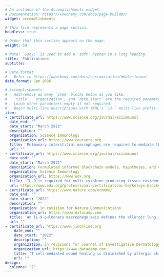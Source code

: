 ```yaml
---
# An instance of the Accomplishments widget.
# Documentation: https://wowchemy.com/docs/page-builder/
widget: accomplishments

# This file represents a page section.
headless: true

# Order that this section appears on the page.
weight: 50

# Note: `&shy;` is used to add a 'soft' hyphen in a long heading.
title: 'Publications'
subtitle:

# Date format
#   Refer to https://wowchemy.com/docs/customization/#date-format
date_format: Jan 2006

# Accomplishments.
#   Add/remove as many `item` blocks below as you like.
#   `title`, `organization`, and `date_start` are the required parameters.
#   Leave other parameters empty if not required.
#   Begin multi-line descriptions with YAML's `|2-` multi-line prefix.
item:
- certificate_url: https://www.science.org/journal/sciimmunol
  date_end: ""
  date_start: "March 2022"
  description: ""
  organization: Science Immunology
  organization_url: https://www.coursera.org
  title: 'Pulmonary interstitial macrophages are required to mediate the pro-tumorigenic effects of IL-9'
  url: ""
- certificate_url: https://www.science.org/journal/sciimmunol
  date_end: ""
  date_start: "March 2022"
  description: Formulated informed blockchain models, hypotheses, and use cases.
  organization: Science Immunology
  organization_url: https://www.edx.org
  title: 'IL-9 is required for multi-cytokine producing tissue-resident memory CD4+ T cell-dependent allergic airway recall responses'
  url: https://www.edx.org/professional-certificate/uc-berkeleyx-blockchain-fundamentals
- certificate_url: https://www.nature.com/ncomms/
  date_end: ""
  date_start: "2022"
  description: ""
  organization: in revision for Nature Communications
  organization_url: https://www.datacamp.com
  title: 'An IL-9-pulmonary macrophage axis defines the allergic lung inflammatory environment'
  url: ""
- certificate_url: https://www.jidonline.org
    date_end: ""
    date_start: "2022"
    description: ""
    organization: in revisions for Journal of Investigative Dermatology
    organization_url: https://www.datacamp.com
    title: 'T cell-mediated wound healing is diminished by allergic skin inflammation'
    url: ""
design:
  columns: '2'
---
```

